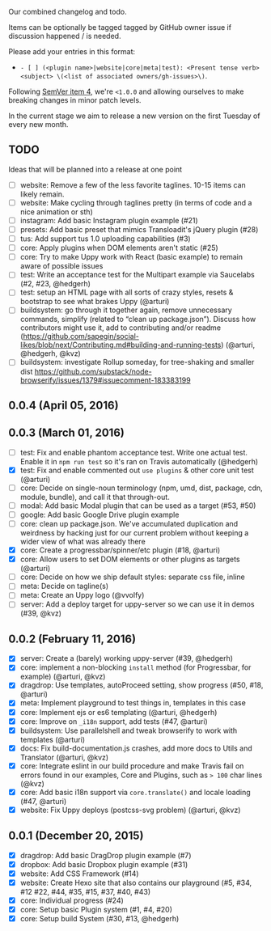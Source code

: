 Our combined changelog and todo.

Items can be optionally be tagged tagged by GitHub owner issue if discussion
happened / is needed.

Please add your entries in this format:

 - `- [ ] (<plugin name>|website|core|meta|test): <Present tense verb> <subject> \(<list of associated owners/gh-issues>\)`.

Following [SemVer item 4](http://semver.org/#spec-item-4), we're `<1.0.0` and allowing ourselves to make breaking changes in minor patch levels.

In the current stage we aim to release a new version on the first Tuesday of every new month.

## TODO

Ideas that will be planned into a release at one point

- [ ] website: Remove a few of the less favorite taglines. 10-15 items can likely remain.
- [ ] website: Make cycling through taglines pretty (in terms of code and a nice animation or sth)
- [ ] instagram: Add basic Instagram plugin example (#21)
- [ ] presets: Add basic preset that mimics Transloadit's jQuery plugin (#28)
- [ ] tus: Add support tus 1.0 uploading capabilities (#3)
- [ ] core: Apply plugins when DOM elements aren't static (#25)
- [ ] core: Try to make Uppy work with React (basic example) to remain aware of possible issues
- [ ] test: Write an acceptance test for the Multipart example via Saucelabs (#2, #23, @hedgerh)
- [ ] test: setup an HTML page with all sorts of crazy styles, resets & bootstrap to see what brakes Uppy (@arturi)
- [ ] buildsystem: go through it together again, remove unnecessary commands,
simplify (related to “clean up package.json”). Discuss how contributors might use it,
add to contributing and/or readme (https://github.com/sapegin/social-likes/blob/next/Contributing.md#building-and-running-tests) (@arturi, @hedgerh, @kvz)
- [ ] buildsystem: investigate Rollup someday, for tree-shaking and smaller dist https://github.com/substack/node-browserify/issues/1379#issuecomment-183383199

## 0.0.4 (April 05, 2016)


## 0.0.3 (March 01, 2016)

- [ ] test: Fix and enable phantom acceptance test. Write one actual test. Enable it in `npm run test` so it's ran on Travis automatically (@hedgerh)
- [x] test: Fix and enable commented out `use plugins` & other core unit test (@arturi)
- [ ] core: Decide on single-noun terminology (npm, umd, dist, package, cdn, module, bundle), and call it that through-out.
- [ ] modal: Add basic Modal plugin that can be used as a target (#53, #50)
- [ ] google: Add basic Google Drive plugin example
- [ ] core: clean up package.json. We've accumulated duplication and weirdness by hacking just for our current problem without keeping a wider view of what was already there
- [x] core: Create a progressbar/spinner/etc plugin (#18, @arturi)
- [x] core: Allow users to set DOM elements or other plugins as targets (@arturi)
- [ ] core: Decide on how we ship default styles: separate css file, inline
- [ ] meta: Decide on tagline(s)
- [ ] meta: Create an Uppy logo (@vvolfy)
- [ ] server: Add a deploy target for uppy-server so we can use it in demos (#39, @kvz)

## 0.0.2 (February 11, 2016)

- [x] server: Create a (barely) working uppy-server (#39, @hedgerh)
- [x] core: implement a non-blocking `install` method (for Progressbar, for example)  (@arturi, @kvz)
- [x] dragdrop: Use templates, autoProceed setting, show progress (#50, #18, @arturi)
- [x] meta: Implement playground to test things in, templates in this case
- [x] core: Implement ejs or es6 templating (@arturi, @hedgerh)
- [x] core: Improve on `_i18n` support, add tests (#47, @arturi)
- [x] buildsystem: Use parallelshell and tweak browserify to work with templates (@arturi)
- [x] docs: Fix build-documentation.js crashes, add more docs to Utils and Translator (@arturi, @kvz)
- [x] core: Integrate eslint in our build procedure and make Travis fail on errors found in our examples, Core and Plugins, such as `> 100` char lines (@kvz)
- [x] core: Add basic i18n support via `core.translate()` and locale loading (#47, @arturi)
- [x] website: Fix Uppy deploys (postcss-svg problem) (@arturi, @kvz)

## 0.0.1 (December 20, 2015)

- [x] dragdrop: Add basic DragDrop plugin example (#7)
- [x] dropbox: Add basic Dropbox plugin example (#31)
- [x] website: Add CSS Framework (#14)
- [x] website: Create Hexo site that also contains our playground (#5, #34, #12 #22, #44, #35, #15, #37, #40, #43)
- [x] core: Individual progress (#24)
- [x] core: Setup basic Plugin system (#1, #4, #20)
- [x] core: Setup build System (#30, #13, @hedgerh)

